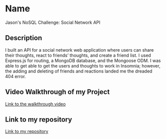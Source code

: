 # Name
Jason's NoSQL Challenge: Social Network API

## Description
 I built an API for a social network web application where users can share their thoughts, react to friends’ thoughts, and create a friend list. I used Express.js for routing, a MongoDB database, and the Mongoose ODM. I was able to get able to get the users and thoughts to work in Insomnia; however, the adding and deleting of friends and reactions landed me the dreaded 404 error.

  ## Video Walkthrough of my Project
<a href= "https://drive.google.com/file/d/1MgQfrtWio79GRxEHqDSfbCypCNZUAbsP/view" target= blank>Link to the walkthrough video</a>
  
  

  ## Link to my repository
<a href="https://github.com/jrettinger/social-network-api" target= blank>Link to my repository</a>